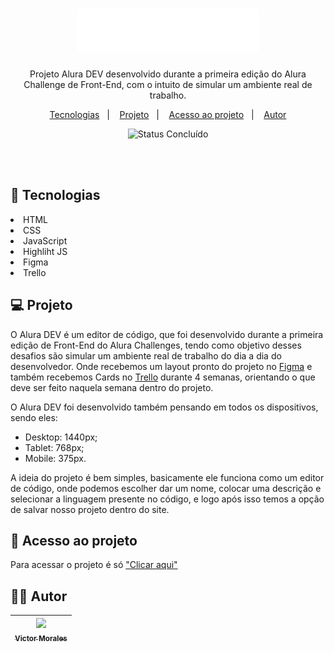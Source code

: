 <h1 align="center"><img src="./assets/img/Logo.svg" alt="Alura DEV"></h1>

<p align="center">
  Projeto Alura DEV desenvolvido durante a primeira edição do Alura Challenge de Front-End, com o intuito de simular um ambiente real de trabalho.
</p>

<p align="center">
  <a href="#-tecnologias">Tecnologias</a>&nbsp;&nbsp;&nbsp;|&nbsp;&nbsp;&nbsp;
  <a href="#-projeto">Projeto</a>&nbsp;&nbsp;&nbsp;|&nbsp;&nbsp;&nbsp;
  <a href="#-acesso-ao-projeto">Acesso ao projeto</a>&nbsp;&nbsp;&nbsp;|&nbsp;&nbsp;&nbsp;
  <a href="#-autor">Autor</a>
</p>

<p align="center">
  <img alt="Status Concluído" src="http://img.shields.io/static/v1?label=STATUS&message=CONCLUIDO&color=GREEN&style=for-the-badge">
</p>

<br>
<br>

## 🚀 Tecnologias

<li>HTML</li>
<li>CSS</li>
<li>JavaScript</li>
<li>Highliht JS</li>
<li>Figma</li>
<li>Trello</li>

## 💻 Projeto

<p>
  O Alura DEV é um editor de código, que foi desenvolvido durante a primeira edição de Front-End do Alura Challenges, tendo como objetivo desses desafios são simular um ambiente real de trabalho do dia a dia do desenvolvedor. Onde recebemos um layout pronto do projeto no <a href="https://www.figma.com/">Figma</a> e também recebemos Cards no <a href="https://trello.com/">Trello</a> durante 4 semanas, orientando o que deve ser feito naquela semana dentro do projeto.

  O Alura DEV foi desenvolvido também pensando em todos os dispositivos, sendo eles:

  - Desktop: 1440px;
  - Tablet: 768px;
  - Mobile: 375px.

  A ideia do projeto é bem simples, basicamente ele funciona como um editor de código, onde podemos escolher dar um nome, colocar uma descrição e selecionar a linguagem presente no código, e logo após isso temos a opção de salvar nosso projeto dentro do site.
</p>

## 📁 Acesso ao projeto

<p>Para acessar o projeto é só <a href="https://alura-dev-seven.vercel.app/">"Clicar aqui"</a></p>

## 👨‍💻 Autor

| [<img src="https://avatars.githubusercontent.com/victor-tosto" width=115><br><sub>Victor Morales</sub>](https://github.com/victor-tosto) | 
| :---: |
